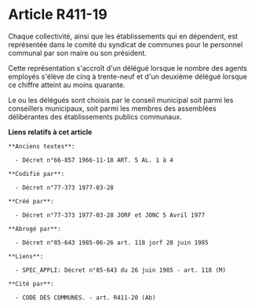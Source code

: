 # Article R411-19

Chaque collectivité, ainsi que les établissements qui en dépendent, est représentée dans le comité du syndicat de communes
pour le personnel communal par son maire ou son président.

Cette représentation s'accroît d'un délégué lorsque le nombre des agents employés s'élève de cinq à trente-neuf et d'un
deuxième délégué lorsque ce chiffre atteint au moins quarante.

Le ou les délégués sont choisis par le conseil municipal soit parmi les conseillers municipaux, soit parmi les membres des
assemblées délibérantes des établissements publics communaux.

**Liens relatifs à cet article**

	**Anciens textes**:

	  - Décret n°66-857 1966-11-18 ART. 5 AL. 1 à 4

	**Codifié par**:

	  - Décret n°77-373 1977-03-28

	**Créé par**:

	  - Décret n°77-373 1977-03-28 JORF et JONC 5 Avril 1977

	**Abrogé par**:

	  - Décret n°85-643 1985-06-26 art. 118 jorf 28 juin 1985

	**Liens**:

	  - SPEC_APPLI: Décret n°85-643 du 26 juin 1985 - art. 118 (M)

	**Cité par**:

	  - CODE DES COMMUNES. - art. R411-20 (Ab)
